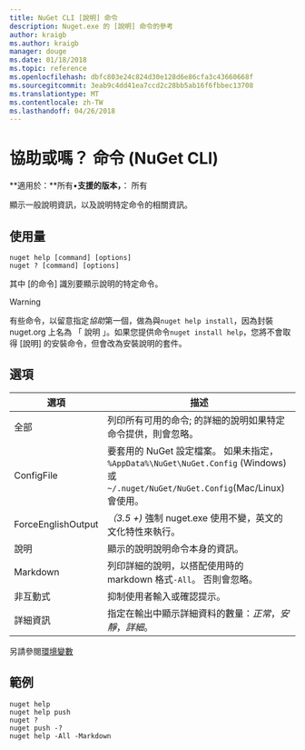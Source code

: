 ```yaml
---
title: NuGet CLI [說明] 命令
description: Nuget.exe 的 [說明] 命令的參考
author: kraigb
ms.author: kraigb
manager: douge
ms.date: 01/18/2018
ms.topic: reference
ms.openlocfilehash: dbfc803e24c824d30e128d6e86cfa3c43660668f
ms.sourcegitcommit: 3eab9c4dd41ea7ccd2c28bb5ab16f6fbbec13708
ms.translationtype: MT
ms.contentlocale: zh-TW
ms.lasthandoff: 04/26/2018
---
```

# <a name="help-or--command-nuget-cli"></a>協助或嗎？ 命令 (NuGet CLI)

**適用於：**所有&bullet;**支援的版本，**： 所有

顯示一般說明資訊，以及說明特定命令的相關資訊。

## <a name="usage"></a>使用量

```cli
nuget help [command] [options]
nuget ? [command] [options]
```

其中 [的命令] 識別要顯示說明的特定命令。

> [!Warning]
> 有些命令，以留意指定*協助*第一個，做為與`nuget help install`，因為封裝 nuget.org 上名為 「 說明 」。如果您提供命令`nuget install help`，您將不會取得 [說明] 的安裝命令，但會改為安裝說明的套件。

## <a name="options"></a>選項

| 選項 | 描述 |
| --- | --- |
| 全部 | 列印所有可用的命令; 的詳細的說明如果特定命令提供，則會忽略。 |
| ConfigFile | 要套用的 NuGet 設定檔案。 如果未指定， `%AppData%\NuGet\NuGet.Config` (Windows) 或`~/.nuget/NuGet/NuGet.Config`(Mac/Linux) 會使用。|
| ForceEnglishOutput | *（3.5 +)* 強制 nuget.exe 使用不變，英文的文化特性來執行。 |
| 說明 | 顯示的說明說明命令本身的資訊。 |
| Markdown | 列印詳細的說明，以搭配使用時的 markdown 格式`-All`。 否則會忽略。 |
| 非互動式 | 抑制使用者輸入或確認提示。 |
| 詳細資訊 | 指定在輸出中顯示詳細資料的數量：*正常*，*安靜*，*詳細*。 |

另請參閱[環境變數](cli-ref-environment-variables.md)

## <a name="examples"></a>範例

```cli
nuget help
nuget help push
nuget ?
nuget push -?
nuget help -All -Markdown
```
